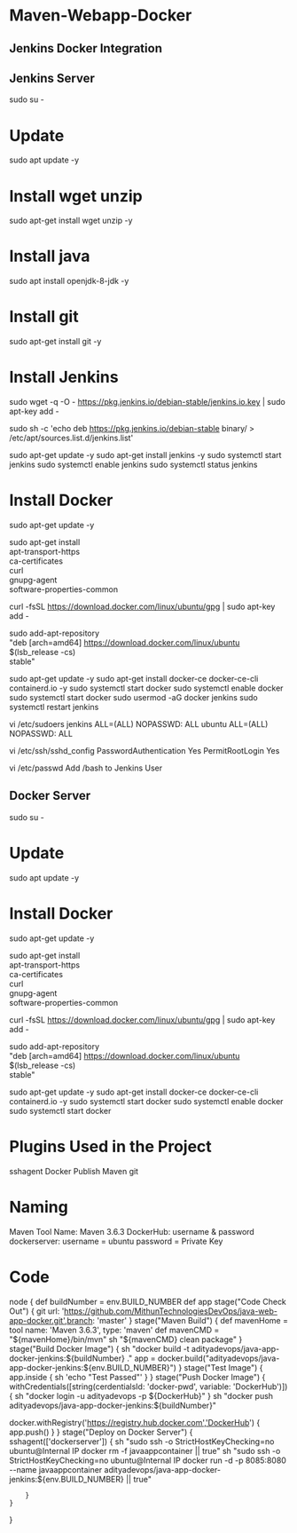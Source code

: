 # Maven-Webapp-Docker

Jenkins Docker Integration
---------------------------
Jenkins Server
--------------
sudo su -

# Update
sudo apt update -y

# Install wget unzip
sudo apt-get install wget unzip -y

# Install java
sudo apt install openjdk-8-jdk -y

# Install git
sudo apt-get install git -y

# Install Jenkins
sudo wget -q -O - https://pkg.jenkins.io/debian-stable/jenkins.io.key | sudo apt-key add -

sudo sh -c 'echo deb https://pkg.jenkins.io/debian-stable binary/ > /etc/apt/sources.list.d/jenkins.list'

sudo apt-get update -y
sudo apt-get install jenkins -y
sudo systemctl start jenkins
sudo systemctl enable jenkins
sudo systemctl status jenkins

# Install Docker
sudo apt-get update -y

sudo apt-get install \
    apt-transport-https \
    ca-certificates \
    curl \
    gnupg-agent \
    software-properties-common

curl -fsSL https://download.docker.com/linux/ubuntu/gpg | sudo apt-key add -

sudo add-apt-repository \
   "deb [arch=amd64] https://download.docker.com/linux/ubuntu \
   $(lsb_release -cs) \
   stable"

sudo apt-get update -y
sudo apt-get install docker-ce docker-ce-cli containerd.io -y
sudo systemctl start docker
sudo systemctl enable docker
sudo systemctl start docker
sudo usermod -aG docker jenkins
sudo systemctl restart jenkins

vi /etc/sudoers
jenkins ALL=(ALL)   NOPASSWD: ALL
ubuntu  ALL=(ALL)   NOPASSWD: ALL

vi /etc/ssh/sshd_config
PasswordAuthentication Yes
PermitRootLogin Yes

vi /etc/passwd
Add /bash to Jenkins User 

Docker Server
--------------
sudo su -

# Update
sudo apt update -y

# Install Docker
sudo apt-get update -y

sudo apt-get install \
    apt-transport-https \
    ca-certificates \
    curl \
    gnupg-agent \
    software-properties-common

curl -fsSL https://download.docker.com/linux/ubuntu/gpg | sudo apt-key add -

sudo add-apt-repository \
   "deb [arch=amd64] https://download.docker.com/linux/ubuntu \
   $(lsb_release -cs) \
   stable"

sudo apt-get update -y
sudo apt-get install docker-ce docker-ce-cli containerd.io -y
sudo systemctl start docker
sudo systemctl enable docker
sudo systemctl start docker

# Plugins Used in the Project
sshagent
Docker Publish 
Maven
git

# Naming

Maven Tool Name: Maven 3.6.3
DockerHub: username & password
dockerserver: username = ubuntu password = Private Key

# Code

node
{
    def buildNumber = env.BUILD_NUMBER
    def app
    stage("Code Check Out")
    {
        git url: 'https://github.com/MithunTechnologiesDevOps/java-web-app-docker.git',branch: 'master'
    }
    stage("Maven Build")
    {
        def mavenHome = tool name: 'Maven 3.6.3', type: 'maven'
        def mavenCMD = "${mavenHome}/bin/mvn"
        sh "${mavenCMD} clean package"
    }
    stage("Build Docker Image")
    {
        sh "docker build -t adityadevops/java-app-docker-jenkins:${buildNumber} ."
        app = docker.build("adityadevops/java-app-docker-jenkins:${env.BUILD_NUMBER}")
    }
    stage("Test Image")
    {
        app.inside
        {
            sh 'echo "Test Passed"'
        }
    }
    stage("Push Docker Image")
    {
        withCredentials([string(cerdentialsId: 'docker-pwd', variable: 'DockerHub')])
        {
            sh "docker login -u adityadevops -p ${DockerHub}"
        }
        sh "docker push adityadevops/java-app-docker-jenkins:${buildNumber}"

       
 docker.withRegistry('https://registry.hub.docker.com','DockerHub')
        {
            app.push()
        }
    }
    stage("Deploy on Docker Server")
    {
        sshagent(['dockerserver'])
        {
            sh "sudo ssh -o StrictHostKeyChecking=no ubuntu@Internal IP docker rm -f javaappcontainer || true"
            sh "sudo ssh -o StrictHostKeyChecking=no ubuntu@Internal IP docker run -d -p 8085:8080 --name javaappcontainer adityadevops/java-app-docker-jenkins:${env.BUILD_NUMBER} || true"

        }
    }
}

